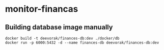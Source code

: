 # monitor-financas

## Building database image manually
```
docker build -t deevorak/finances-db:dev ./docker/db
docker run -p 6000:5432 -d --name finances-db deevorak/finances-db:dev
```